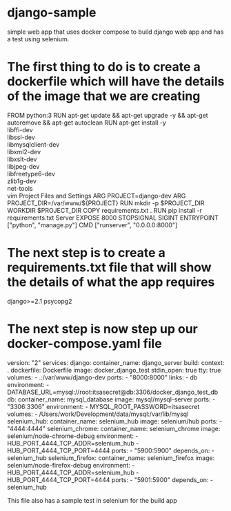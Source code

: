 # django-sample
simple web app that uses docker compose to build django web app and has a test using selenium.

# The first thing to do is to create a dockerfile which will have the details of the image that we are creating

FROM python:3
RUN apt-get update && apt-get upgrade -y && apt-get autoremove && apt-get autoclean
RUN apt-get install -y \
    libffi-dev \
    libssl-dev \
    libmysqlclient-dev \
    libxml2-dev \
    libxslt-dev \
    libjpeg-dev \
    libfreetype6-dev \
    zlib1g-dev \
    net-tools \
    vim
Project Files and Settings
ARG PROJECT=django-dev
ARG PROJECT_DIR=/var/www/${PROJECT}
RUN mkdir -p $PROJECT_DIR
WORKDIR $PROJECT_DIR
COPY requirements.txt .
RUN pip install -r requirements.txt
Server
EXPOSE 8000
STOPSIGNAL SIGINT
ENTRYPOINT ["python", "manage.py"]
CMD ["runserver", "0.0.0.0:8000"]


# The next step is to create a requirements.txt file that will show the details of what the app requires 

django>=2.1
psycopg2


# The next step is now step up our docker-compose.yaml file 

version: "2"
services:
  django:
    container_name: django_server
    build:
      context: .
      dockerfile: Dockerfile
    image: docker_django_test
    stdin_open: true
    tty: true
    volumes: 
      - .:/var/www/django-dev
    ports:
      - "8000:8000"
    links:
      - db
    environment:
      - DATABASE_URL=mysql://root:itsasecret@db:3306/docker_django_test_db
  db:
    container_name: mysql_database
    image: mysql/mysql-server
    ports:
      - "3306:3306"
    environment:
      - MYSQL_ROOT_PASSWORD=itsasecret
    volumes:
      - /Users/work/Development/data/mysql:/var/lib/mysql
  selenium_hub:
    container_name: selenium_hub
    image: selenium/hub
    ports:
      - "4444:4444"
  selenium_chrome:
    container_name: selenium_chrome
    image: selenium/node-chrome-debug
    environment:
      - HUB_PORT_4444_TCP_ADDR=selenium_hub
      - HUB_PORT_4444_TCP_PORT=4444
    ports:
      - "5900:5900"
    depends_on:
      - selenium_hub
  selenium_firefox:
    container_name: selenium_firefox
    image: selenium/node-firefox-debug
    environment:
      - HUB_PORT_4444_TCP_ADDR=selenium_hub
      - HUB_PORT_4444_TCP_PORT=4444
    ports:
      - "5901:5900"
    depends_on:
      - selenium_hub
      
     
  This file also has a sample test in selenium for the build app
